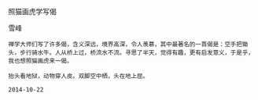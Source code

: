 照猫画虎学写偈

雪峰


    禅学大师们写了许多偈，含义深远，境界高深，令人羡慕，其中最著名的一首偈是：空手把锄头，步行骑水牛。人从桥上过，桥流水不流。寻思了半天，觉得有趣，更有启发意义，于是乎，我也想照猫画虎来一偈。

    抬头看地狱，动物穿人皮。双脚空中栖，头在地上屈。

    2014-10-22




